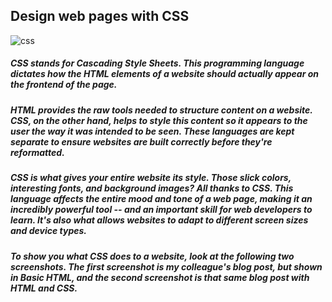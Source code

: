 ## Design web pages with CSS

![css](https://miro.medium.com/max/2880/0*cMF8QUWUNP-jDoEv.jpg)
##### CSS stands for Cascading Style Sheets. This programming language dictates how the HTML elements of a website should actually appear on the frontend of the page.
##### HTML provides the raw tools needed to structure content on a website. CSS, on the other hand, helps to style this content so it appears to the user the way it was intended to be seen. These languages are kept separate to ensure websites are built correctly before they're reformatted.
##### CSS is what gives your entire website its style. Those slick colors, interesting fonts, and background images? All thanks to CSS. This language affects the entire mood and tone of a web page, making it an incredibly powerful tool -- and an important skill for web developers to learn. It's also what allows websites to adapt to different screen sizes and device types.
##### To show you what CSS does to a website, look at the following two screenshots. The first screenshot is my colleague's blog post, but shown in Basic HTML, and the second screenshot is that same blog post with HTML and CSS.